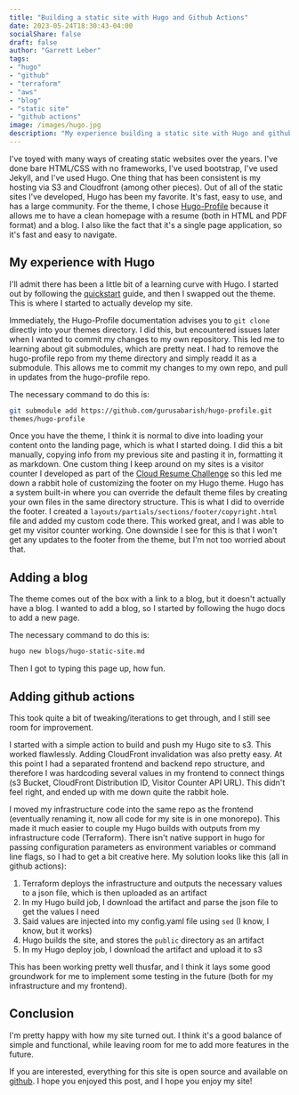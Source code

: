 ```yaml
---
title: "Building a static site with Hugo and Github Actions"
date: 2023-05-24T18:30:43-04:00
socialShare: false
draft: false
author: "Garrett Leber"
tags:
- "hugo"
- "github"
- "terraform"
- "aws"
- "blog"
- "static site"
- "github actions"
image: /images/hugo.jpg
description: "My experience building a static site with Hugo and github actions"
---
```


I've toyed with many ways of creating static websites over the years. I've done
bare HTML/CSS with no frameworks, I've used bootstrap, I've used Jekyll, and
I've used Hugo. One thing that has been consistent is my hosting via S3 and
Cloudfront (among other pieces). Out of all of the static sites I've developed,
Hugo has been my favorite. It's fast, easy to use, and has a large community.
For the theme, I chose
[Hugo-Profile](https://github.com/gurusabarish/hugo-profile) because it allows
me to have a clean homepage with a resume (both in HTML and PDF format) and a
blog. I also like the fact that it's a single page application, so it's fast
and easy to navigate.

## My experience with Hugo

I'll admit there has been a little bit of a learning curve with Hugo. I started
out by following the
[quickstart](https://gohugo.io/getting-started/quick-start/) guide, and then I
swapped out the theme. This is where I started to actually develop my site.

Immediately, the Hugo-Profile documentation advises you to `git clone` directly
into your themes directory. I did this, but encountered issues later when I
wanted to commit my changes to my own repository. This led me to learning about
git submodules, which are pretty neat. I had to remove the hugo-profile repo
from my theme directory and simply readd it as a submodule. This allows me to
commit my changes to my own repo, and pull in updates from the hugo-profile
repo.

The necessary command to do this is:

```bash
git submodule add https://github.com/gurusabarish/hugo-profile.git
themes/hugo-profile
```

Once you have the theme, I think it is normal to dive into loading your content
onto the landing page, which is what I started doing. I did this a bit
manually, copying info from my previous site and pasting it in, formatting it
as markdown. One custom thing I keep around on my sites is a visitor counter I
developed as part of the [Cloud Resume
Challenge](https://cloudresumechallenge.dev/) so this led me down a rabbit hole
of customizing the footer on my Hugo theme. Hugo has a system built-in where
you can override the default theme files by creating your own files in the same
directory structure. This is what I did to override the footer. I created a
`layouts/partials/sections/footer/copyright.html` file and added my custom code
there. This worked great, and I was able to get my visitor counter working. One
downside I see for this is that I won't get any updates to the footer from the
theme, but I'm not too worried about that.

## Adding a blog

The theme comes out of the box with a link to a blog, but it doesn't actually
have a blog. I wanted to add a blog, so I started by following the hugo docs to
add a new page.

The necessary command to do this is:

```bash
hugo new blogs/hugo-static-site.md
```

Then I got to typing this page up, how fun.

## Adding github actions

This took quite a bit of tweaking/iterations to get through, and I still see
room for improvement.

I started with a simple action to build and push my Hugo site to s3. This
worked flawlessly. Adding CloudFront invalidation was also pretty easy. At this
point I had a separated frontend and backend repo structure, and therefore I
was hardcoding several values in my frontend to connect things (s3 Bucket,
CloudFront Distribution ID, Visitor Counter API URL). This didn't feel right,
and ended up with me down quite the rabbit hole.

I moved my infrastructure code into the same repo as the frontend (eventually
renaming it, now all code for my site is in one monorepo). This made it much
easier to couple my Hugo builds with outputs from my infrastructure code
(Terraform). There isn't native support in hugo for passing configuration
parameters as environment variables or command line flags, so I had to get a
bit creative here. My solution looks like this (all in github actions):

1. Terraform deploys the infrastructure and outputs the necessary values to a
   json file, which is then uploaded as an artifact
2. In my Hugo build job, I download the artifact and parse the json file to get
   the values I need
3. Said values are injected into my config.yaml file using `sed` (I know, I
   know, but it works)
4. Hugo builds the site, and stores the `public` directory as an artifact
5. In my Hugo deploy job, I download the artifact and upload it to s3

This has been working pretty well thusfar, and I think it lays some good
groundwork for me to implement some testing in the future (both for my
infrastructure and my frontend).

## Conclusion

I'm pretty happy with how my site turned out. I think it's a good balance of
simple and functional, while leaving room for me to add more features in the
future.

If you are interested, everything for this site is open source and available on
[github](https://github.com/tcpkump/garrettleber.com). I hope you enjoyed this
post, and I hope you enjoy my site!
